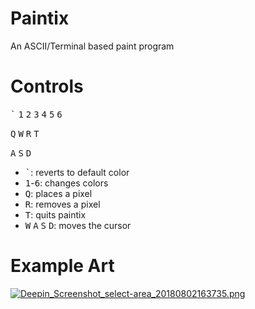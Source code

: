 # Paintix
An ASCII/Terminal based paint program

# Controls

<kbd>`</kbd> <kbd>1</kbd> <kbd>2</kbd> <kbd>3</kbd> <kbd>4</kbd> <kbd>5</kbd> <kbd>6</kbd> 

<kbd>Q</kbd> <kbd>W</kbd> <kbd>R</kbd> <kbd>T</kbd>

<kbd>A</kbd> <kbd>S</kbd> <kbd>D</kbd>


* <kbd>`</kbd>: reverts to default color
* <kbd>1</kbd>-<kbd>6</kbd>: changes colors
* <kbd>Q</kbd>: places a pixel
* <kbd>R</kbd>: removes a pixel
* <kbd>T</kbd>: quits paintix
* <kbd>W</kbd> <kbd>A</kbd> <kbd>S</kbd> <kbd>D</kbd>: moves the cursor

# Example Art

[![Deepin_Screenshot_select-area_20180802163735.png](https://s15.postimg.cc/v4ro25m8r/Deepin_Screenshot_select-area_20180802163735.png)](https://postimg.cc/image/5yqpvbkyf/)
